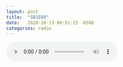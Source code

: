 ```yaml
---
layout: post
title:  "S01E09"
date:   2020-10-13 00:51:15 -0500
categories: radio
---
```

<audio controls="controls">
    <source src="https://sparechange.s3.us-east-2.amazonaws.com/SpareChange-S01E09-101320.mp3" type="audio/mpeg">
</audio>
